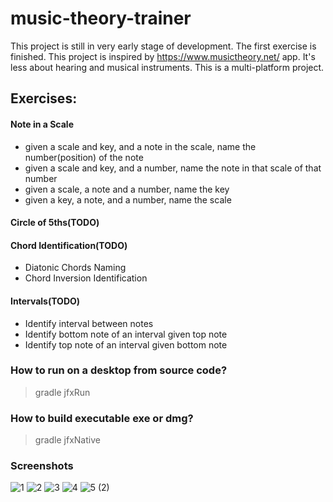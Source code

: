 # music-theory-trainer
This project is still in very early stage of development. The first exercise is finished.
This project is inspired by https://www.musictheory.net/ app.
It's less about hearing and musical instruments.
This is a multi-platform project.
## Exercises:
#### Note in a Scale
- given a scale and key, and a note in the scale, name the number(position) of the note
- given a scale and key, and a number, name the note in that scale of that number
- given a scale, a note and a number, name the key
- given a key, a note, and a number, name the scale
#### Circle of 5ths(TODO)
#### Chord Identification(TODO)
- Diatonic Chords Naming
- Chord Inversion Identification
#### Intervals(TODO)
- Identify interval between notes
- Identify bottom note of an interval given top note
- Identify top note of an interval given bottom note
### How to run on a desktop from source code?
> gradle jfxRun
### How to build executable exe or dmg?
> gradle jfxNative
### Screenshots
![1](https://user-images.githubusercontent.com/20970607/65770578-f254c180-e168-11e9-9859-70b0158e95a6.jpg)
![2](https://user-images.githubusercontent.com/20970607/65770581-f254c180-e168-11e9-8e81-2554d674fa69.jpg)
![3](https://user-images.githubusercontent.com/20970607/65770584-f2ed5800-e168-11e9-940a-9cad1817370a.jpg)
![4](https://user-images.githubusercontent.com/20970607/65770586-f2ed5800-e168-11e9-88c9-804ada3871b1.jpg)
![5 (2)](https://user-images.githubusercontent.com/20970607/65770576-f1bc2b00-e168-11e9-8c20-38724ac53800.jpg)

